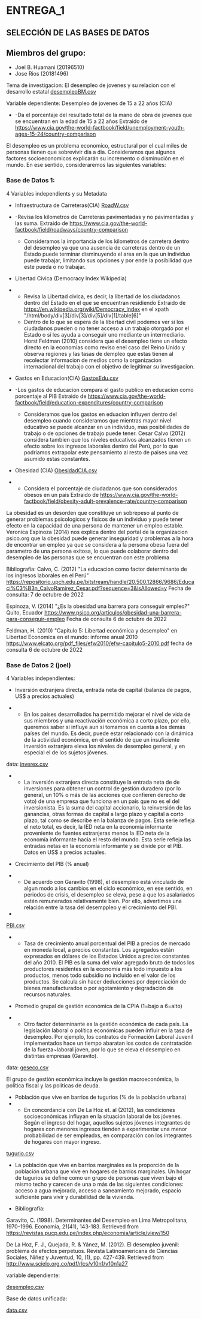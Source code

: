 # ENTREGA_1

## SELECCIÓN DE LAS BASES DE DATOS

## Miembros del grupo:
 + Joel B. Huamani (20196510)
 + Jose Rios (20181496)
 
Tema de investigacion: El desempleo de jovenes y su relacion con el desarrollo estatal 
[desempleoBM.csv](https://github.com/20181496/Trabajo-final-Estadistica-2/files/9936907/desempleoBM.csv)

Variable dependiente: Desempleo de jovenes de 15 a 22 años (CIA) 
 + -Da el porcentaje del resultado total de la mano de obra de jovenes que se encuentran en la edad de 15 a 22 años
  Extraido de https://www.cia.gov/the-world-factbook/field/unemployment-youth-ages-15-24/country-comparison

El desempleo es un problema economico, estructural por el cual miles de personas tienen que sobrevivir dia a dia. Consideramos que algunos factores socioeconomicos explicarán su incremento o disminución en el mundo. En ese sentido, consideraremos las siguientes variables:


### Base de Datos 1:

4 Variables independients y su Metadata
 + Infraestructura de Carreteras(CIA)
[RoadW.csv](https://github.com/20181496/Trabajo-final-Estadistica-2/files/9936912/RoadW.csv)

 + -Revisa los kilometros de Carreteras pavimentadas y no pavimentadas y las suma.
   Extraido de https://www.cia.gov/the-world-factbook/field/roadways/country-comparison
   - Consideramos la importancia de los kilometros de carretera dentro del desempleo ya que una ausencia de carreteras dentro de un Estado puede terminar disminuyendo el area en la que un individuo puede trabajar, limitando sus opciones y por ende la posibilidad que este pueda o no trabajar.


 + Libertad Civica (Democracy Index Wikipedia)
 + - Revisa la Libertad civica, es decir, la libertad de los ciudadanos dentro del Estado en el que se encuentran residiendo
   Extraido de https://en.wikipedia.org/wiki/Democracy_Index en el xpath "/html/body/div[3]/div[3]/div[5]/div[1]/table[6]"
   - Dentro de lo que se espera de la libertad civil podemos ver si los ciudadanos pueden o no tener acceso a un trabajo otorgado por el Estado o si les ayuda a conseguir uno mediante un intermediario. Horst Feldman (2010) considera que el desempleo tiene un efecto directo en la economias como reviso enel caso del Reino Unido y observa regiones y las tasas de dempleo que estas tienen al recolectar informacion de medios como la organizacion internacional del trabajo con el objetivo de legitimar su investigacion.


 + Gastos en Educacion(CIA)
 [GastosEdu.csv](https://github.com/20181496/Trabajo-final-Estadistica-2/files/9936914/GastosEdu.csv)

 + -Los gastos de educacion compara el gasto publico en educacion como porcentaje al PIB
   Extraido de https://www.cia.gov/the-world-factbook/field/education-expenditures/country-comparison
    - Consideramos que los gastos en eduacion influyen dentro del desempleo cuando consideramos que mientras mayor nivel educativo se puede alcanzar en un individuo, mas posibilidades de trabajo o de opciones de trabajo puede tener. Cesar Calvo (2012) considera tambien que los niveles educativos alcanzados tienen un efecto sobre los ingresos laborales dentro del Perú, por lo que podriamos extrapolar este pensamiento al resto de paises una vez asumido estas constantes.
   
   
 + Obesidad (CIA)
[ObesidadCIA.csv](https://github.com/20181496/Trabajo-final-Estadistica-2/files/9936917/ObesidadCIA.csv)

 + - Considera el porcentaje de ciudadanos que son considerados obesos en un pais
   Extraido de https://www.cia.gov/the-world-factbook/field/obesity-adult-prevalence-rate/country-comparison
  
  La obesidad es un desorden que constituye un sobrepeso al punto de generar problemas psicologicos y fisicos de un individuo y puede tener efecto en la capacidad de una persona de mantener un empleo estable. Veronica Espinoza (2014) nos explica dentro del portal de la organizacion psico.org que la obesidad puede generar inseguridad y problemas a la hora de encontrar un empleo ya que se considera a la persona obesa fuera del parametro de una persona exitosa, lo que puede colaborar dentro del desempleo de las personas que se encuentran con este problema
   
   
Bibliografía:
Calvo, C. (2012) "La educacion como factor determinante de los ingresos laborales en el Perú"
https://repositorio.upch.edu.pe/bitstream/handle/20.500.12866/9686/Educaci%C3%B3n_CalvoRamirez_Cesar.pdf?sequence=3&isAllowed=y Fecha de consulta: 7 de octubre de 2022

Espinoza, V. (2014) "¿Es la obesidad una barrera para conseguir empleo?" Quito, Ecuador https://www.psico.org/articulos/obesidad-una-barrera-para-conseguir-empleo Fecha de consulta 6 de octubre de 2022

Feldman, H. (2010) "Capitulo 5: Libertad económica y desempleo" en Libertad Economica en el mundo: informe anual 2010
https://www.elcato.org/pdf_files/efw2010/efw-capitulo5-2010.pdf fecha de consulta 6 de octubre de 2022


### Base de Datos 2 (joel)

4 Variables independientes:

 + Inversión extranjera directa, entrada neta de capital (balanza de pagos, US$ a precios actuales)
 
 + - En los paises desarrollados ha permitido mejorar el nivel de vida de sus miembros y una reactivación económica a corto plazo, por ello, queremos saber si influye aun si tomamos en cuenta a los demás países del mundo. Es decir, puede estar  relacionado con la dinámica de la actividad económica, en el sentido de que un insuficiente inversión extranjera eleva los niveles de desempleo general, y en especial el de los sujetos jóvenes.

data:
[inverex.csv](https://github.com/20181496/Trabajo-final-Estadistica-2/files/9936930/inverex.csv)

+ - La inversión extranjera directa constituye la entrada neta de de inversiones para obtener un control de gestión duradero (por lo general, un 10% o más de las acciones que confieren derecho de voto) de una empresa que funciona en un país que no es el del inversionista. Es la suma del capital accionario, la reinversión de las ganancias, otras formas de capital a largo plazo y capital a corto plazo, tal como se describe en la balanza de pagos. Esta serie refleja el neto total, es decir, la IED neta en la economía informante proveniente de fuentes extranjeras menos la IED neta de la economía informante hacia el resto del mundo. Esta serie refleja las entradas netas en la economía informante y se divide por el PIB. Datos en US$ a precios actuales.


+ Crecimiento del PIB (% anual)

+ - De acuerdo con Garavito (1998), el desempleo está vinculado de algun modo a los cambios en el ciclo económico, en ese sentido, en periodos de crisis, el desempleo se eleva, pese a que los asalariados estén remunerados relativamente bien. Por ello, advertimos una relación entre la tasa del desemppleo y el crecimiento del PBI.
+ 
[PBI.csv](https://github.com/20181496/Trabajo-final-Estadistica-2/files/9936920/PBI.csv)


+ - Tasa de crecimiento anual porcentual del PIB a precios de mercado en moneda local, a precios constantes. Los agregados están expresados en dólares de los Estados Unidos a precios constantes del año 2010. El PIB es la suma del valor agregado bruto de todos los productores residentes en la economía más todo impuesto a los productos, menos todo subsidio no incluido en el valor de los productos. Se calcula sin hacer deducciones por depreciación de bienes manufacturados o por agotamiento y degradación de recursos naturales.



+ Promedio grupal de gestión económica de la CPIA (1=bajo a 6=alto)

+ - Otro factor determinante es la gestión económica de cada país. La legislación laboral o política económicas pueden influir en la tasa de desempleo. Por ejemplo, los contratos de Formación Laboral Juvenil implementados hace un tiempo abaratan los costos de contratación de la fuerza~laboral joven, por lo que se eleva el desempleo en distintas empresas (Garavito).

data:
[geseco.csv](https://github.com/20181496/Trabajo-final-Estadistica-2/files/9737726/geseco.csv)

El grupo de gestión económica incluye la gestión macroeconómica, la política fiscal y las políticas de deuda.


+ Población que vive en barrios de tugurios (% de la población urbana)
+ - En concordancia con De La Hoz et. al (2012), las condiciones socioeconómicas influyan en la situación laboral de lxs jóvenes. Según el ingreso del hogar, aquellos sujetos jóvenes integrantes de hogares con menores ingresos tienden a experimentar una menor probabilidad de ser empleadxs, en comparación con los integrantes de hogares con mayor ingreso. 

[tugurio.csv](https://github.com/20181496/Trabajo-final-Estadistica-2/files/9737723/tugurio.csv)

+ La población que vive en barrios marginales es la proporción de la población urbana que vive en hogares de barrios marginales. Un hogar de tugurios se define como un grupo de personas que viven bajo el mismo techo y carecen de una o más de las siguientes condiciones: acceso a agua mejorada, acceso a saneamiento mejorado, espacio suficiente para vivir y durabilidad de la vivienda. 


+ Bibliografía:

Garavito, C. (1998). Determinantes del Desempleo en Lima Metropolitana, 1970-1996. Economia, 21(41), 143-183. Retrieved from https://revistas.pucp.edu.pe/index.php/economia/article/view/150

De La Hoz, F. J., Quejada, R. & Yánez, M. (2012). El desempleo juvenil: problema de efectos perpetuos. Revista Latinoamericana de Ciencias Sociales, Niñez y Juventud, 10, (1), pp. 427-439. Retrieved from http://www.scielo.org.co/pdf/rlcs/v10n1/v10n1a27


variable dependiente:

[desempleo.csv](https://github.com/20181496/Trabajo-final-Estadistica-2/files/9739394/desempleo.csv)


Base de datos unificada:

[data.csv](https://github.com/20181496/Trabajo-final-Estadistica-2/files/9739410/data.csv)





